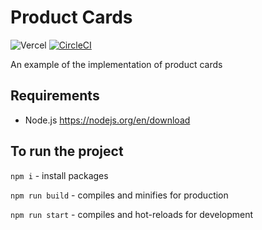 # Product Cards
![Vercel](https://vercelbadge.vercel.app/api/kremeshnoi/product-cards?label=vercel)
[![CircleCI](https://circleci.com/gh/circleci/circleci-docs.svg?style=shield)](https://circleci.com/gh/kremeshnoi/product-cards)

An example of the implementation of product cards

## Requirements
* Node.js https://nodejs.org/en/download

## To run the project
`npm i` - install packages

`npm run build` - compiles and minifies for production

`npm run start` - compiles and hot-reloads for development
